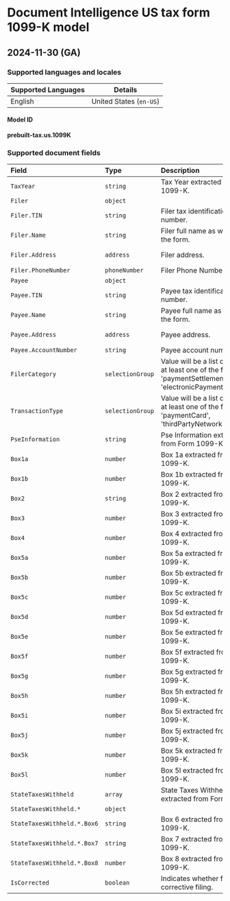 # Document Intelligence US tax form 1099-K model

## 2024-11-30 (GA)

### Supported languages and locales

| Supported Languages | Details |
|:--------------------|:-------:|
|English|United States (`en-US`)|

#### Model ID

**prebuilt-tax.us.1099K**

### Supported document fields

| Field | Type | Description | Example |
|:------|:-----|:------------|:--------|
|`TaxYear`|`string`|Tax Year extracted from Form 1099-K.|2022|
|`Filer`|`object`|||
|`Filer.TIN`|`string`|Filer tax identification number.|123-45-6789|
|`Filer.Name`|`string`|Filer full name as written on the form.|John Smith|
|`Filer.Address`|`address`|Filer address.|123 Microsoft Way, Redmond WA 98052|
|`Filer.PhoneNumber`|`phoneNumber`|Filer Phone Number.|+19876543210|
|`Payee`|`object`|||
|`Payee.TIN`|`string`|Payee tax identification number.|123-45-6789|
|`Payee.Name`|`string`|Payee full name as written on the form.|John Smith|
|`Payee.Address`|`address`|Payee address.|123 Microsoft Way, Redmond WA 98052|
|`Payee.AccountNumber`|`string`|Payee account number.|55123456789|
|`FilerCategory`|`selectionGroup`|Value will be a list containing at least one of the following: 'paymentSettlementEntity', 'electronicPaymentFacilitator'.|paymentSettlementEntity :unselected: electronicPaymentFacilitator :unselected:|
|`TransactionType`|`selectionGroup`|Value will be a list containing at least one of the following: 'paymentCard', 'thirdPartyNetwork'.|paymentCard :unselected: thirdPartyNetwork :unselected:|
|`PseInformation`|`string`|Pse Information extracted from Form 1099-K.|Credit Card Corp - +12001234567|
|`Box1a`|`number`|Box 1a extracted from Form 1099-K.|123456|
|`Box1b`|`number`|Box 1b extracted from Form 1099-K.|123456|
|`Box2`|`string`|Box 2 extracted from Form 1099-K.|5881|
|`Box3`|`number`|Box 3 extracted from Form 1099-K.|123456|
|`Box4`|`number`|Box 4 extracted from Form 1099-K.|123456|
|`Box5a`|`number`|Box 5a extracted from Form 1099-K.|123456|
|`Box5b`|`number`|Box 5b extracted from Form 1099-K.|123456|
|`Box5c`|`number`|Box 5c extracted from Form 1099-K.|123456|
|`Box5d`|`number`|Box 5d extracted from Form 1099-K.|123456|
|`Box5e`|`number`|Box 5e extracted from Form 1099-K.|123456|
|`Box5f`|`number`|Box 5f extracted from Form 1099-K.|123456|
|`Box5g`|`number`|Box 5g extracted from Form 1099-K.|123456|
|`Box5h`|`number`|Box 5h extracted from Form 1099-K.|123456|
|`Box5i`|`number`|Box 5i extracted from Form 1099-K.|123456|
|`Box5j`|`number`|Box 5j extracted from Form 1099-K.|123456|
|`Box5k`|`number`|Box 5k extracted from Form 1099-K.|123456|
|`Box5l`|`number`|Box 5l extracted from Form 1099-K.|123456|
|`StateTaxesWithheld`|`array`|State Taxes Withheld extracted from Form 1099-K||
|`StateTaxesWithheld.*`|`object`|||
|`StateTaxesWithheld.*.Box6`|`string`|Box 6 extracted from Form 1099-K.|WA|
|`StateTaxesWithheld.*.Box7`|`string`|Box 7 extracted from Form 1099-K.|12-3456789|
|`StateTaxesWithheld.*.Box8`|`number`|Box 8 extracted from Form 1099-K.|123456|
|`IsCorrected`|`boolean`|Indicates whether form is a corrective filing.|:selected:|